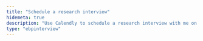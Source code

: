 ```yaml
---
title: "Schedule a research interview"
hidemeta: true
description: "Use Calendly to schedule a research interview with me on Zoom."
type: "ebpinterview"
---
```

